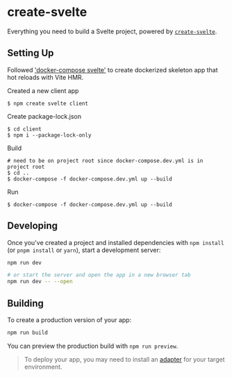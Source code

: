 # create-svelte

Everything you need to build a Svelte project, powered by [`create-svelte`](https://github.com/sveltejs/kit/tree/master/packages/create-svelte).

## Setting Up

Followed ['docker-compose svelte'](https://jenyus.web.app/blog/2021-05-30-setting-up-a-development-environment-for-sveltekit-with-docker-and-compose) to create dockerized skeleton app that hot reloads with Vite HMR.

Created a new client app
```
$ npm create svelte client
```

Create package-lock.json
```
$ cd client
$ npm i --package-lock-only
```

Build
```
# need to be on project root since docker-compose.dev.yml is in project root
$ cd ..  
$ docker-compose -f docker-compose.dev.yml up --build
```

Run
```
$ docker-compose -f docker-compose.dev.yml up --build 
```
## Developing

Once you've created a project and installed dependencies with `npm install` (or `pnpm install` or `yarn`), start a development server:

```bash
npm run dev

# or start the server and open the app in a new browser tab
npm run dev -- --open
```

## Building

To create a production version of your app:

```bash
npm run build
```

You can preview the production build with `npm run preview`.

> To deploy your app, you may need to install an [adapter](https://kit.svelte.dev/docs/adapters) for your target environment.
